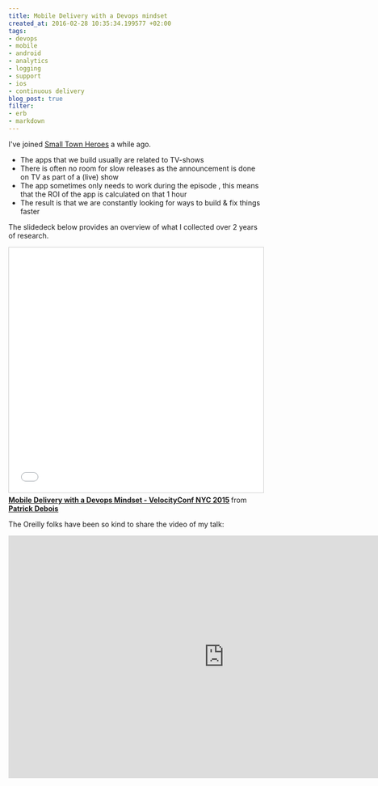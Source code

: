 ```yaml
---
title: Mobile Delivery with a Devops mindset
created_at: 2016-02-28 10:35:34.199577 +02:00
tags:
- devops
- mobile
- android
- analytics
- logging
- support
- ios
- continuous delivery
blog_post: true
filter:
- erb
- markdown
---
```

I've joined [Small Town Heroes](http://smalltownheroes.be) a while ago. 

- The apps that we build usually are related to TV-shows
- There is often no room for slow releases as the announcement is done on TV as part of a (live) show
- The app sometimes only needs to work during the episode , this means that the ROI of the app is calculated on that 1 hour
- The result is that we are constantly looking for ways to build & fix things faster

The slidedeck below provides an overview of what I collected over 2 years of research.

<iframe src="//www.slideshare.net/slideshow/embed_code/key/5rofW5VQOT0f1W" width="595" height="485" frameborder="0" marginwidth="0" marginheight="0" scrolling="no" style="border:1px solid #CCC; border-width:1px; margin-bottom:5px; max-width: 100%;" allowfullscreen> </iframe> <div style="margin-bottom:5px"> <strong> <a href="//www.slideshare.net/jedi4ever/mobile-delivery-with-a-devops-mindset-velocityconf-nyc-2015" title="Mobile Delivery with a Devops Mindset - VelocityConf NYC 2015" target="_blank">Mobile Delivery with a Devops Mindset - VelocityConf NYC 2015</a> </strong> from <strong><a target="_blank" href="//www.slideshare.net/jedi4ever">Patrick Debois</a></strong> </div>

The Oreilly folks have been so kind to share the video of my talk:

<iframe width="853" height="480" src="https://www.youtube.com/embed/FDEvsREM62A" frameborder="0" allowfullscreen></iframe>
